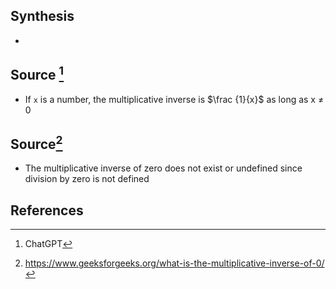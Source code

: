 ## Synthesis
- 
## Source [^1]
- If `x` is a number, the multiplicative inverse is $\frac {1}{x}$ as long as x $\ne$ 0

## Source[^2]
- The multiplicative inverse of zero does not exist or undefined since division by zero is not defined
## References

[^1]: ChatGPT
[^2]: https://www.geeksforgeeks.org/what-is-the-multiplicative-inverse-of-0/